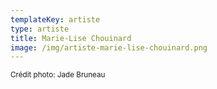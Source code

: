 ```yaml
---
templateKey: artiste
type: artiste
title: Marie-Lise Chouinard
image: /img/artiste-marie-lise-chouinard.png
---
```

<small>Crédit photo: Jade Bruneau</small>
